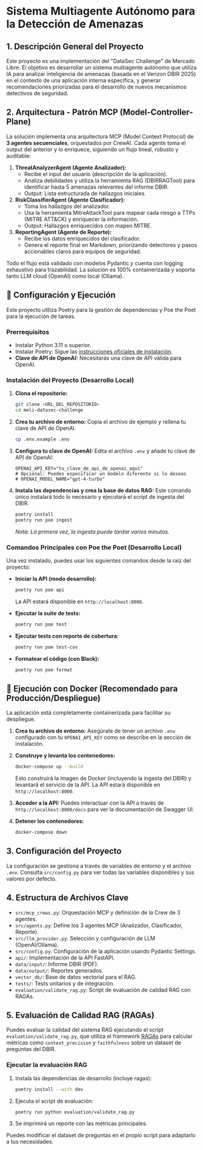 # Sistema Multiagente Autónomo para la Detección de Amenazas

## 1. Descripción General del Proyecto

Este proyecto es una implementación del "DataSec Challenge" de Mercado Libre. El objetivo es desarrollar un sistema multiagente autónomo que utiliza IA para analizar inteligencia de amenazas (basada en el Verizon DBIR 2025) en el contexto de una aplicación interna específica, y generar recomendaciones priorizadas para el desarrollo de nuevos mecanismos detectivos de seguridad.

## 2. Arquitectura - Patrón MCP (Model-Controller-Plane)

La solución implementa una arquitectura MCP (Model Context Protocol) de **3 agentes secuenciales**, orquestados por CrewAI. Cada agente toma el output del anterior y lo enriquece, siguiendo un flujo lineal, robusto y auditable:

1. **ThreatAnalyzerAgent (Agente Analizador):**
    - Recibe el input del usuario (descripción de la aplicación).
    - Analiza debilidades y utiliza la herramienta RAG (DBIRRAGTool) para identificar hasta 5 amenazas relevantes del informe DBIR.
    - Output: Lista estructurada de hallazgos iniciales.
2. **RiskClassifierAgent (Agente Clasificador):**
    - Toma los hallazgos del analizador.
    - Usa la herramienta MitreAttackTool para mapear cada riesgo a TTPs (MITRE ATT&CK) y enriquecer la información.
    - Output: Hallazgos enriquecidos con mapeo MITRE.
3. **ReportingAgent (Agente de Reporte):**
    - Recibe los datos enriquecidos del clasificador.
    - Genera el reporte final en Markdown, priorizando detectores y pasos accionables claros para equipos de seguridad.

Todo el flujo está validado con modelos Pydantic y cuenta con logging exhaustivo para trazabilidad. La solución es 100% containerizada y soporta tanto LLM cloud (OpenAI) como local (Ollama).

## 🚀 Configuración y Ejecución

Este proyecto utiliza Poetry para la gestión de dependencias y Poe the Poet para la ejecución de tareas.

### Prerrequisitos

*   Instalar Python 3.11 o superior.
*   Instalar Poetry: Sigue las [instrucciones oficiales de instalación](https://python-poetry.org/docs/#installation).
*   **Clave de API de OpenAI:** Necesitarás una clave de API válida para OpenAI.

### Instalación del Proyecto (Desarrollo Local)

1.  **Clona el repositorio:**
    ```bash
    git clone <URL_DEL_REPOSITORIO>
    cd meli-datasec-challenge
    ```

2.  **Crea tu archivo de entorno:**
    Copia el archivo de ejemplo y rellena tu clave de API de OpenAI.
    ```bash
    cp .env.example .env
    ```

3.  **Configura tu clave de OpenAI:**
    Edita el archivo `.env` y añade tu clave de API de OpenAI:
    ```
    OPENAI_API_KEY="tu_clave_de_api_de_openai_aqui"
    # Opcional: Puedes especificar un modelo diferente si lo deseas
    # OPENAI_MODEL_NAME="gpt-4-turbo"
    ```

4.  **Instala las dependencias y crea la base de datos RAG:**
    Este comando único instalará todo lo necesario y ejecutará el script de ingesta del DBIR.
    ```bash
    poetry install
    poetry run poe ingest
    ```
    *Nota: La primera vez, la ingesta puede tardar varios minutos.*

### Comandos Principales con Poe the Poet (Desarrollo Local)

Una vez instalado, puedes usar los siguientes comandos desde la raíz del proyecto:

*   **Iniciar la API (modo desarrollo):**
    ```bash
    poetry run poe api
    ```
    La API estará disponible en `http://localhost:8000`.

*   **Ejecutar la suite de tests:**
    ```bash
    poetry run poe test
    ```

*   **Ejecutar tests con reporte de cobertura:**
    ```bash
    poetry run poe test-cov
    ```

*   **Formatear el código (con Black):**
    ```bash
    poetry run poe format
    ```

## 🐳 Ejecución con Docker (Recomendado para Producción/Despliegue)

La aplicación está completamente containerizada para facilitar su despliegue.

1.  **Crea tu archivo de entorno:**
    Asegúrate de tener un archivo `.env` configurado con tu `OPENAI_API_KEY` como se describe en la sección de instalación.

2.  **Construye y levanta los contenedores:**
    ```bash
    docker-compose up --build
    ```
    Esto construirá la imagen de Docker (incluyendo la ingesta del DBIR) y levantará el servicio de la API. La API estará disponible en `http://localhost:8000`.

3.  **Acceder a la API:**
    Puedes interactuar con la API a través de `http://localhost:8000/docs` para ver la documentación de Swagger UI.

4.  **Detener los contenedores:**
    ```bash
    docker-compose down
    ```

## 3. Configuración del Proyecto

La configuración se gestiona a través de variables de entorno y el archivo `.env`. Consulta `src/config.py` para ver todas las variables disponibles y sus valores por defecto.

## 4. Estructura de Archivos Clave

*   `src/mcp_crews.py`: Orquestación MCP y definición de la Crew de 3 agentes.
*   `src/agents.py`: Define los 3 agentes MCP (Analizador, Clasificador, Reporte).
*   `src/llm_provider.py`: Selección y configuración de LLM (OpenAI/Ollama).
*   `src/config.py`: Configuración de la aplicación usando Pydantic Settings.
*   `api/`: Implementación de la API FastAPI.
*   `data/input/`: Informe DBIR (PDF).
*   `data/output/`: Reportes generados.
*   `vector_db/`: Base de datos vectorial para el RAG.
*   `tests/`: Tests unitarios y de integración.
*   `evaluation/validate_rag.py`: Script de evaluación de calidad RAG con RAGAs.

## 5. Evaluación de Calidad RAG (RAGAs)

Puedes evaluar la calidad del sistema RAG ejecutando el script `evaluation/validate_rag.py`, que utiliza el framework [RAGAs](https://github.com/explodinggradients/ragas) para calcular métricas como `context_precision` y `faithfulness` sobre un dataset de preguntas del DBIR.

### Ejecutar la evaluación RAG

1. Instala las dependencias de desarrollo (incluye ragas):
    ```bash
    poetry install --with dev
    ```
2. Ejecuta el script de evaluación:
    ```bash
    poetry run python evaluation/validate_rag.py
    ```
3. Se imprimirá un reporte con las métricas principales.

Puedes modificar el dataset de preguntas en el propio script para adaptarlo a tus necesidades.